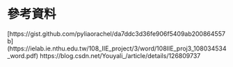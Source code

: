 <h1>參考資料</h1>
[https://gist.github.com/pyliaorachel/da7ddc3d36fe906f5409ab200864557b](https://ielab.ie.nthu.edu.tw/108_IIE_project/3/word/108IIE_proj3_108034534_word.pdf)  
https://blog.csdn.net/Youyali_/article/details/126809737  
